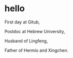 # hello

First day at Gitub,

Postdoc at Hebrew University,

Husband of Lingfeng,

Father of Hermio and Xingchen.
